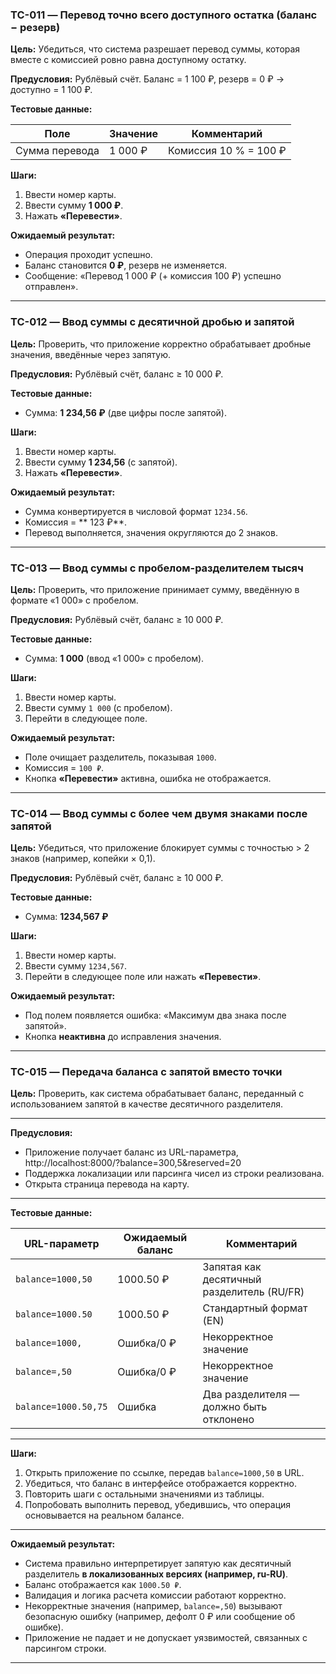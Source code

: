 ### TC-011 — Перевод **точно** всего доступного остатка (баланс − резерв)

**Цель:**
Убедиться, что система разрешает перевод суммы, которая вместе с комиссией ровно равна доступному остатку.

**Предусловия:**
Рублёвый счёт.
Баланс = 1 100 ₽, резерв = 0 ₽ → доступно = 1 100 ₽.

**Тестовые данные:**

| Поле           | Значение | Комментарий           |
| -------------- | -------- | --------------------- |
| Сумма перевода | 1 000 ₽  | Комиссия 10 % = 100 ₽ |

**Шаги:**

1. Ввести номер карты.
2. Ввести сумму **1 000 ₽**.
3. Нажать **«Перевести»**.

**Ожидаемый результат:**

* Операция проходит успешно.
* Баланс становится **0 ₽**, резерв не изменяется.
* Сообщение: «Перевод 1 000 ₽ (+ комиссия 100 ₽) успешно отправлен».

---

### TC-012 — Ввод суммы с десятичной дробью и запятой

**Цель:**
Проверить, что приложение корректно обрабатывает дробные значения, введённые через запятую.

**Предусловия:**
Рублёвый счёт, баланс ≥ 10 000 ₽.

**Тестовые данные:**

* Сумма: **1 234,56 ₽** (две цифры после запятой).

**Шаги:**

1. Ввести номер карты.
2. Ввести сумму **1 234,56** (с запятой).
3. Нажать **«Перевести»**.

**Ожидаемый результат:**

* Сумма конвертируется в числовой формат `1234.56`.
* Комиссия = ** 123 ₽**.
* Перевод выполняется, значения округляются до 2 знаков.

---

### TC-013 — Ввод суммы с пробелом-разделителем тысяч

**Цель:**
Проверить, что приложение принимает сумму, введённую в формате «1 000» с пробелом.

**Предусловия:**
Рублёвый счёт, баланс ≥ 10 000 ₽.

**Тестовые данные:**

* Сумма: **1 000** (ввод «1 000» с пробелом).

**Шаги:**

1. Ввести номер карты.
2. Ввести сумму `1 000` (с пробелом).
3. Перейти в следующее поле.

**Ожидаемый результат:**

* Поле очищает разделитель, показывая `1000`.
* Комиссия = `100 ₽`.
* Кнопка **«Перевести»** активна, ошибка не отображается.

---

### TC-014 — Ввод суммы с более чем двумя знаками после запятой

**Цель:**
Убедиться, что приложение блокирует суммы с точностью > 2 знаков (например, копейки × 0,1).

**Предусловия:**
Рублёвый счёт, баланс ≥ 10 000 ₽.

**Тестовые данные:**

* Сумма: **1234,567 ₽**

**Шаги:**

1. Ввести номер карты.
2. Ввести сумму `1234,567`.
3. Перейти в следующее поле или нажать **«Перевести»**.

**Ожидаемый результат:**

* Под полем появляется ошибка: «Максимум два знака после запятой».
* Кнопка **неактивна** до исправления значения.
---

### **TC-015 — Передача баланса с запятой вместо точки**

**Цель:** Проверить, как система обрабатывает баланс, переданный с использованием запятой в качестве десятичного разделителя.

---

**Предусловия:**

* Приложение получает баланс из URL-параметра, http://localhost:8000/?balance=300,5&reserved=20
* Поддержка локализации или парсинга чисел из строки реализована.
* Открыта страница перевода на карту.

---

**Тестовые данные:**

| URL-параметр         | Ожидаемый баланс | Комментарий                                |
| -------------------- | ---------------- | ------------------------------------------ |
| `balance=1000,50`    | 1000.50 ₽        | Запятая как десятичный разделитель (RU/FR) |
| `balance=1000.50`    | 1000.50 ₽        | Стандартный формат (EN)                    |
| `balance=1000,`      | Ошибка/0 ₽       | Некорректное значение                      |
| `balance=,50`        | Ошибка/0 ₽       | Некорректное значение                      |
| `balance=1000.50,75` | Ошибка           | Два разделителя — должно быть отклонено    |

---

**Шаги:**

1. Открыть приложение по ссылке, передав `balance=1000,50` в URL.
2. Убедиться, что баланс в интерфейсе отображается корректно.
3. Повторить шаги с остальными значениями из таблицы.
4. Попробовать выполнить перевод, убедившись, что операция основывается на реальном балансе.

---

**Ожидаемый результат:**

* Система правильно интерпретирует запятую как десятичный разделитель **в локализованных версиях (например, ru-RU)**.
* Баланс отображается как `1000.50 ₽`.
* Валидация и логика расчета комиссии работают корректно.
* Некорректные значения (например, `balance=,50`) вызывают безопасную ошибку (например, дефолт 0 ₽ или сообщение об ошибке).
* Приложение не падает и не допускает уязвимостей, связанных с парсингом строки.

---

